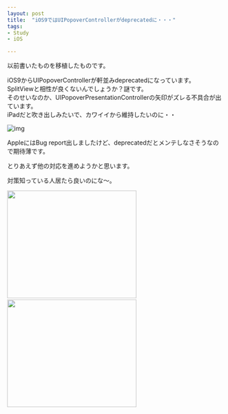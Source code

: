 ```yaml
---
layout: post
title:  "iOS9ではUIPopoverControllerがdeprecatedに・・・"
tags:
- Study
- iOS

---
```

以前書いたものを移植したものです。

iOS9からUIPopoverControllerが軒並みdeprecatedになっています。  
SplitViewと相性が良くないんでしょうか？謎です。  
そのせいなのか、UIPopoverPresentationControllerの矢印がズレる不具合が出ています。  
iPadだと吹き出しみたいで、カワイイから維持したいのに・・  

![img](https://3.bp.blogspot.com/-2rsnpXnXv5k/Vd6hqnBixlI/AAAAAAAAAFg/jKV0gj4Wzqc/s320/UIPopover_datausagecat.png)

AppleにはBug report出しましたけど、deprecatedだとメンテしなさそうなので期待薄です。

とりあえず他の対応を進めようかと思います。

対策知っている人居たら良いのにな〜。

<div style="float:left;">
<a href="https://px.a8.net/svt/ejp?a8mat=2TIH2O+BUVTIQ+3GOM+60WN5" target="_blank" rel="nofollow">
<img border="0" width="300" height="250" alt="" src="https://www22.a8.net/svt/bgt?aid=170503152717&wid=001&eno=01&mid=s00000016159001012000&mc=1"></a>
<img border="0" width="1" height="1" src="https://www11.a8.net/0.gif?a8mat=2TIH2O+BUVTIQ+3GOM+60WN5" alt="">
</div>
<div style="float:left;">
<a href="https://px.a8.net/svt/ejp?a8mat=2TGWP4+E51N02+50+4YNR7L" target="_blank" rel="nofollow">
<img border="0" width="300" height="250" alt="" src="https://www25.a8.net/svt/bgt?aid=170430088855&wid=001&eno=01&mid=s00000000018030008000&mc=1"></a>
<img border="0" width="1" height="1" src="https://www10.a8.net/0.gif?a8mat=2TGWP4+E51N02+50+4YNR7L" alt="">
</div>
